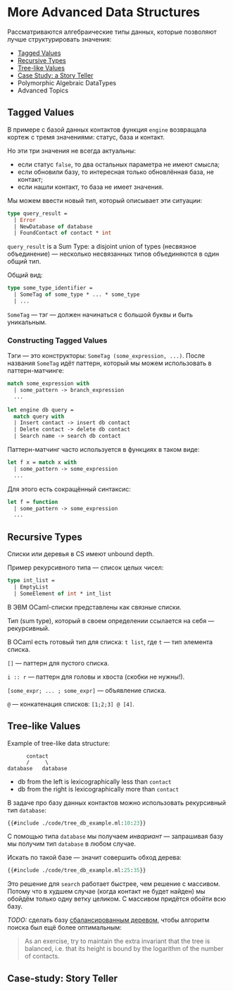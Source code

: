 # More Advanced Data Structures
Рассматриваются алгебраические типы данных, которые позволяют лучше структурировать значения:

- [Tagged Values](#tagged-values)
- [Recursive Types](#recursive-types)
- [Tree-like Values](#tree-like-values)
- [Case Study: a Story Teller](#case-study-story-teller)
- Polymorphic Algebraic DataTypes
- Advanced Topics

## Tagged Values
В примере с базой данных контактов функция `engine` возвращала кортеж с тремя значениями: статус, база и контакт.

Но эти три значения не всегда актуальны:

- если статус `false`, то два остальных параметра не имеют смысла;
- если обновили базу, то интересная только обновлённая база, не контакт;
- если нашли контакт, то база не имеет значения.

Мы можем ввести новый тип, который описывает эти ситуации:

```ocaml
type query_result =
  | Error
  | NewDatabase of database
  | FoundContact of contact * int
```

`query_result` is a Sum Type: a disjoint union of types (несвязное объединение) — несколько несвязанных типов объединяются в один общий тип.

Общий вид:

```ocaml
type some_type_identifier =
  | SomeTag of some_type * ... * some_type
  | ...
```

`SomeTag` — тэг — должен начинаться с большой буквы и быть уникальным.

### Constructing Tagged Values
Тэги — это конструкторы: `SomeTag (some_expression, ...)`. После названия `SomeTag` идёт паттерн, который мы можем использовать в паттерн-матчинге:

```ocaml
match some_expression with
  | some_pattern -> branch_expression
  ...
                            
let engine db query =
  match query with
  | Insert contact -> insert db contact
  | Delete contact -> delete db contact
  | Search name -> search db contact
```

Паттерн-матчинг часто используется в функциях в таком виде:

```ocaml
let f x = match x with
  | some_pattern -> some_expression
  ...
```

Для этого есть сокращённый синтаксис:

```ocaml
let f = function
  | some_pattern -> some_expression
  ...
```

## Recursive Types
Списки или деревья в CS имеют unbound depth.

Пример рекурсивного типа — список целых чисел:

```ocaml
type int_list =
  | EmptyList
  | SomeElement of int * int_list
```

В ЭВМ OCaml-списки представлены как связные списки.

Тип (sum type), который в своем определении ссылается на себя — рекурсивный.

В OCaml есть готовый тип для списка: `t list`, где `t` — тип элемента списка.

`[]` — паттерн для пустого списка.

`i :: r` — паттерн для головы и хвоста (скобки не нужны!).

`[some_expr; ... ; some_expr]` — объявление списка.

`@` — конкатенация списков: `[1;2;3] @ [4]`.

## Tree-like Values
Example of tree-like data structure:

```
      contact
      /     \
database   database
```

- db from the left is lexicographically less than `contact`
- db from the right is lexicographically more than `contact`

В задаче про базу данных контактов можно использовать рекурсивный тип `database`:

```ocaml
{{#include ./code/tree_db_example.ml:10:23}}
```

С помощью типа `database` мы получаем _инвариант_ — запрашивая базу мы получим тип `database` в любом случае.

Искать по такой базе — значит совершить обход дерева:

```ocaml
{{#include ./code/tree_db_example.ml:25:35}}
```

Это решение для `search` работает быстрее, чем решение с массивом. Потому что в худшем случае (когда контакт не будет найден) мы обойдём только одну ветку целиком. С массивом придётся обойти всю базу.

_TODO:_ сделать базу [сбалансированным деревом](https://www.youtube.com/watch?v=WXXetwePSRk), чтобы алгоритм поиска был ещё более оптимальным:

> As an exercise, try to maintain the extra invariant that the tree is balanced, i.e. that its height is bound by the logarithm of the number of contacts.

## Case-study: Story Teller